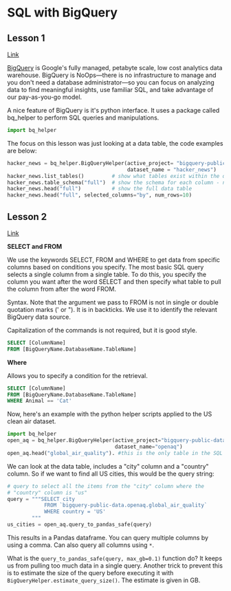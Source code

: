 # SQL with BigQuery

## Lesson 1

[Link](https://www.kaggle.com/dansbecker/getting-started-with-sql-and-bigquery)

[BigQuery](https://cloud.google.com/bigquery/docs/) is Google's fully managed, petabyte scale, low cost analytics data warehouse. BigQuery is NoOps—there is no infrastructure to manage and you don't need a database administrator—so you can focus on analyzing data to find meaningful insights, use familiar SQL, and take advantage of our pay-as-you-go model.

A nice feature of BigQuery is it's python interface. It uses a package called bq_helper to perform SQL queries and manipulations.

```python
import bq_helper
```

The focus on this lesson was just looking at a data table, the code examples are below:

```python
hacker_news = bq_helper.BigQueryHelper(active_project= "bigquery-public-data", 
                                       dataset_name = "hacker_news")
hacker_news.list_tables()         # show what tables exist within the database
hacker_news.table_schema("full")  # show the schema for each column - name, data type, nullable and description
hacker_news.head("full")          # show the full data table
hacker_news.head("full", selected_columns="by", num_rows=10)
```

## Lesson 2

[Link](https://www.kaggle.com/dansbecker/select-from-where)

**SELECT and FROM**

We use the keywords SELECT, FROM and WHERE to get data from specific columns based on conditions you specify. The most basic SQL query selects a single column from a single table. To do this, you specify the column you want after the word SELECT and then specify what table to pull the column from after the word FROM.

Syntax. Note that the argument we pass to FROM is not in single or double quotation marks (' or "). It is in backticks. We use it to identify the relevant BigQuery data source.

Capitalization of the commands is not required, but it is good style.

```sql
SELECT [ColumnName]
FROM [BigQueryName.DatabaseName.TableName]
```

**Where**

Allows you to specify a condition for the retrieval. 

```sql
SELECT [ColumnName]
FROM [BigQueryName.DatabaseName.TableName]
WHERE Animal == 'Cat'
```

Now, here's an example with the python helper scripts applied to the US clean air dataset.

```python
import bq_helper
open_aq = bq_helper.BigQueryHelper(active_project="bigquery-public-data",
                                   dataset_name="openaq")
open_aq.head("global_air_quality"). #this is the only table in the SQL database
```

We can look at the data table, includes a "city" column and a "country" column. So if we want to find all US cities, this would be the query string:

```python
# query to select all the items from the "city" column where the
# "country" column is "us"
query = """SELECT city
            FROM `bigquery-public-data.openaq.global_air_quality`
            WHERE country = 'US'
        """
us_cities = open_aq.query_to_pandas_safe(query)
```

This results in a Pandas dataframe. You can query multiple columns by using a comma. Can also query all columns using `*`.

What is the `query_to_pandas_safe(query, max_gb=0.1)` function do? It keeps us from pulling too much data in a single query. Another trick to prevent this is to estimate the size of the query before executing it with `BigQueryHelper.estimate_query_size()`. The estimate is given in GB.







